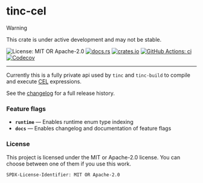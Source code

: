 <!-- cargo-sync-rdme title [[ -->
# tinc-cel
<!-- cargo-sync-rdme ]] -->

> [!WARNING]  
> This crate is under active development and may not be stable.

<!-- cargo-sync-rdme badge [[ -->
![License: MIT OR Apache-2.0](https://img.shields.io/crates/l/tinc-cel.svg?style=flat-square)
[![docs.rs](https://img.shields.io/docsrs/tinc-cel.svg?logo=docs.rs&style=flat-square)](https://docs.rs/tinc-cel)
[![crates.io](https://img.shields.io/crates/v/tinc-cel.svg?logo=rust&style=flat-square)](https://crates.io/crates/tinc-cel)
[![GitHub Actions: ci](https://img.shields.io/github/actions/workflow/status/scufflecloud/scuffle/ci.yaml.svg?label=ci&logo=github&style=flat-square)](https://github.com/scufflecloud/scuffle/actions/workflows/ci.yaml)
[![Codecov](https://img.shields.io/codecov/c/github/scufflecloud/scuffle.svg?label=codecov&logo=codecov&style=flat-square)](https://codecov.io/gh/scufflecloud/scuffle)
<!-- cargo-sync-rdme ]] -->

---

<!-- cargo-sync-rdme rustdoc [[ -->
Currently this is a fully private api used by `tinc` and `tinc-build` to
compile and execute [CEL](https://cel.dev/) expressions.

See the [changelog](./CHANGELOG.md) for a full release history.

### Feature flags

* **`runtime`** —  Enables runtime enum type indexing
* **`docs`** —  Enables changelog and documentation of feature flags

### License

This project is licensed under the MIT or Apache-2.0 license.
You can choose between one of them if you use this work.

`SPDX-License-Identifier: MIT OR Apache-2.0`
<!-- cargo-sync-rdme ]] -->
